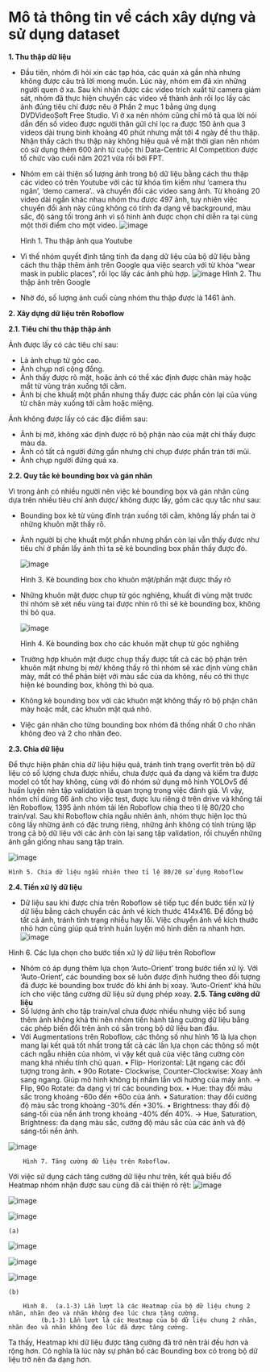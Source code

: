 # **Mô tả thông tin về cách xây dựng và sử dụng dataset**

**1. Thu thập dữ liệu**
- Đầu tiên, nhóm đi hỏi xin các tạp hóa, các quán xá gần nhà nhưng không được câu trả lời mong muốn. Lúc này, nhóm em đã xin những người quen ở xa. Sau khi nhận được các video trích xuất từ camera giám sát, nhóm đã thực hiện chuyển các video về thành ảnh rồi lọc lấy các ảnh đúng tiêu chí được nêu ở Phần 2 mục 1 bằng ứng dụng DVDVideoSoft Free Studio.  Vì ở xa nên nhóm cũng chỉ mô tả qua lời nói dẫn đến số video được người thân gửi chỉ lọc ra được 150 ảnh qua 3 videos dài trung bình khoảng 40 phút nhưng mất tới 4 ngày để thu thập. Nhận thấy cách thu thập này không hiệu quả về mặt thời gian nên nhóm có sử dụng thêm 600 ảnh từ cuộc thi Data-Centric AI Competition được tổ chức vào cuối năm 2021 vừa rồi bởi FPT. 
- Nhóm em cải thiện số lượng ảnh trong bộ dữ liệu bằng cách thu thập các video có trên Youtube với các từ khóa tìm kiếm như ‘camera thu ngân’, ‘demo camera’.. và chuyển đổi các video sang ảnh. Từ khoảng 20 video dài ngắn khác nhau nhóm thu được 497 ảnh, tuy nhiên việc chuyển đổi ảnh này cũng không có tính đa dạng về background, màu sắc, độ sáng tối trong ảnh vì số hình ảnh được chọn chỉ diễn ra tại cùng một thời điểm cho một  video.
![image](https://user-images.githubusercontent.com/76487372/152640372-0695c42c-722a-4873-8223-80ee97ba55a5.png)

	Hình 1. Thu thập ảnh qua Youtube

- Vì thế nhóm quyết định tăng tính đa dạng dữ liệu của bộ dữ liệu bằng cách thu thập thêm ảnh trên Google qua việc search với từ khóa “wear mask in public places”, rồi lọc lấy các ảnh phù hợp.
![image](https://user-images.githubusercontent.com/76487372/152640374-b8545be4-94e2-4492-a124-331d13967c3d.png)
	Hình 2. Thu thập ảnh trên Google

- Nhờ đó, số lượng ảnh cuối cùng nhóm thu thập được là 1461 ảnh.

**2. Xây dựng dữ liệu trên Roboflow**

**2.1. Tiêu chí thu thập thập ảnh**

Ảnh được lấy có các tiêu chí sau:

-	Là ảnh chụp từ góc cao.
-	Ảnh chụp nơi cộng đồng.
-	Ảnh thấy được rõ mặt, hoặc ảnh có thể xác định được chân mày hoặc mắt từ vùng trán xuống tới cằm.
-	Ảnh bị che khuất một phần nhưng thấy được các phần còn lại của vùng từ chân mày xuống tới cằm hoặc miệng.

Ảnh không được lấy có các đặc điểm sau:

-	Ảnh bị mờ, không xác định được rõ bộ phận nào của mặt chỉ thấy được màu da.
-	Ảnh có tất cả người đứng gần nhưng chỉ chụp được phần trán tới mũi.
-	Ảnh chụp người đứng quá xa.

**2.2. Quy tắc kẻ bounding box và gán nhãn**

Vì trong ảnh có nhiều người nên việc kẻ bounding box và gán nhãn cũng dựa trên nhiều tiêu chí ảnh được/ không được lấy, gồm các quy tắc như sau:

-	Bounding box kẻ từ vùng đỉnh trán xuống tới cằm, không lấy phần tai ở những khuôn mặt thấy rõ.
-	Ảnh người bị che khuất một phần nhưng phần còn lại vẫn thấy được như tiêu chí ở phần lấy ảnh thì ta sẽ kẻ bounding box phần thấy được đó.

	![image](https://user-images.githubusercontent.com/76487372/152640324-d6248fa0-c8aa-4ac2-8787-126bdcd0a966.png)
	
	Hình 3. Kẻ bounding box cho khuôn mặt/phần mặt được thấy rõ
	
-	Những khuôn mặt được chụp từ góc nghiêng, khuất đi vùng mặt trước thì nhóm sẽ xét nếu vùng tai được nhìn rõ thì sẽ kẻ bounding box, không thì bỏ qua. 

	![image](https://user-images.githubusercontent.com/76487372/152640336-5c2f78da-1574-495d-bdc0-f7d638c46b3b.png)
	
	Hình 4. Kẻ bounding box cho các khuôn mặt chụp từ góc nghiêng
	
-	Trường hợp khuôn mặt được chụp thấy được tất cả các bộ phận trên khuôn mặt nhưng bị mờ/ không thấy rõ thì nhóm sẽ xác định vùng chân mày, mắt có thể phân biệt với màu sắc của da không, nếu có thì thực hiện kẻ bounding box, không thì bỏ qua.
-	Không kẻ bounding box với các khuôn mặt không thấy rõ bộ phận chân mày hoặc mắt, các khuôn mặt quá nhỏ.
-	Việc gán nhãn cho từng bounding box nhóm đã thống nhất 0 cho nhãn không đeo và 2 cho nhãn đeo.

**2.3. Chia dữ liệu**

Để thực hiện phân chia dữ liệu hiệu quả, tránh tình trạng overfit trên bộ dữ liệu có số lượng chưa được nhiều, chưa được quá đa dạng và kiểm tra được model có tốt hay không, cùng với đó nhóm sử dụng mô hình YOLOv5 để huấn luyện nên tập validation là quan trọng trong việc đánh giá. Vì vậy, nhóm chỉ dùng 66 ảnh cho việc test, được lưu riêng ở trên drive và không tải lên Roboflow, 1395 ảnh nhóm tải lên Roboflow chia theo tỉ lệ 80/20 cho train/val. Sau khi Roboflow chia ngẫu nhiên ảnh, nhóm thực hiện lọc thủ công lấy những ảnh có đặc trưng riêng, những ảnh không có tính trùng lặp trong cả bộ dữ liệu với các ảnh còn lại sang tập validation, rồi chuyển những ảnh gần giống nhau sang tập train.

![image](https://user-images.githubusercontent.com/76487372/152640545-19d20523-b2d5-4aa6-bd9a-745795e56a2a.png)

	Hình 5. Chia dữ liệu ngẫu nhiên theo tỉ lệ 80/20 sử dụng Roboflow

**2.4. Tiền xử lý dữ liệu**
- Dữ liệu sau khi được chia trên Roboflow sẽ tiếp tục đến bước tiền xử lý dữ liệu bằng cách chuyển các ảnh về kích thước 414x416. Để đồng bộ tất cả ảnh, tránh tình trạng nhiễu hay lỗi. Việc chuyển ảnh về kích thước nhỏ hơn cũng giúp quá trình huấn luyện mô hình diễn ra nhanh hơn. 
![image](https://user-images.githubusercontent.com/76487372/152640562-e0a9026b-9fb4-4735-8e5e-d3016e413b36.png)

Hình 6. Các lựa chọn cho bước tiền xử lý dữ liệu trên Roboflow

- Nhóm có áp dụng thêm lựa chọn ‘Auto-Orient’ trong bước tiền xử lý. Với ‘Auto-Orient’, các bounding box sẽ luôn được định hướng theo đối tượng đã được kẻ bounding box trước đó khi ảnh bị xoay. ‘Auto-Orient’ khá hữu ích cho việc tăng cường dữ liệu sử dụng phép xoay.
**2.5. Tăng cường dữ liệu**
- Số lượng ảnh cho tập train/val chưa được nhiều nhưng việc bổ sung thêm ảnh không khả thi nên nhóm tiến hành tăng cường dữ liệu bằng các phép biến đổi trên ảnh có sẵn trong bộ dữ liệu ban đầu.
- Với Augmentations trên Roboflow, các thông số như hình 16 là lựa chọn mang lại kết quả tốt nhất trong tất cả các lần lựa chọn các thông số một cách ngẫu nhiên của nhóm, vì vậy kết quả của việc tăng cường còn mang khá nhiều tính chủ quan.
•	Flip- Horizontal: Lật ngang các đối tượng trong ảnh.
•	90o Rotate- Clockwise, Counter-Clockwise: Xoay ảnh sang ngang. Giúp mô hình không bị nhầm lẫn với hướng của máy ảnh.
→ Flip, 90o Rotate: đa dạng vị trí các bounding box.
•	Hue: thay đổi màu sắc trong khoảng -60o đến +60o của ảnh.
•	Saturation: thay đổi cường độ màu sắc trong khoảng -30% đến +30%.
•	Brightness: thay đổi độ sáng-tối của nền ảnh trong khoảng -40% đến 40%.
→ Hue, Saturation, Brightness: đa dạng màu sắc, cường độ màu sắc của các ảnh và độ sáng-tối nền ảnh.

![image](https://user-images.githubusercontent.com/76487372/152640608-15e7d4e3-1ee5-4fb0-bea6-9ff54b8e69c0.png)

 		Hình 7. Tăng cường dữ liệu trên Roboflow.
 
Với việc sử dụng cách tăng cường dữ liệu như trên, kết quả biểu đồ Heatmap nhóm nhận được sau cùng đã cải thiện rõ rệt:
![image](https://user-images.githubusercontent.com/76487372/152663810-c83d3f24-c281-4b00-a590-cc545d325f53.png)

![image](https://user-images.githubusercontent.com/76487372/152663812-2a9e1331-19cd-4af1-b067-70491fffd05e.png)

![image](https://user-images.githubusercontent.com/76487372/152663813-89156b51-3da9-4611-8c1f-3e2150c0e0af.png)

	(a)
	
![image](https://user-images.githubusercontent.com/76487372/152640615-5c6cd99a-cea3-43d5-9c05-3172bd8d29fa.png) 

![image](https://user-images.githubusercontent.com/76487372/152640662-fe9f1c36-788a-4b21-b589-fec099bb3e47.png)

![image](https://user-images.githubusercontent.com/76487372/152640675-36b93d85-dc39-4469-a9db-1042c8fa78d8.png) 

	(b)

		Hình 8.  (a.1-3) Lần lượt là các Heatmap của bộ dữ liệu chung 2 nhãn, nhãn đeo và nhãn không đeo lúc chưa tăng cường.
			 (b.1-3) Lần lượt là các Heatmap của bộ dữ liệu chung 2 nhãn, nhãn đeo và nhãn không đeo lúc đã được tăng cường.

Ta thấy, Heatmap khi dữ liệu được tăng cường đã trở nên trải đều hơn và rộng hơn. Có nghĩa là lúc này sự phân bố các Bounding box có trong bộ dữ liệu trở nên đa dạng hơn.



